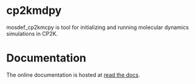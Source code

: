 cp2kmdpy
========

mosdef_cp2kmcpy is tool for initializing and running molecular dynamics simulations in CP2K.

Documentation
=============
The online documentation is hosted at [read the docs](link).
